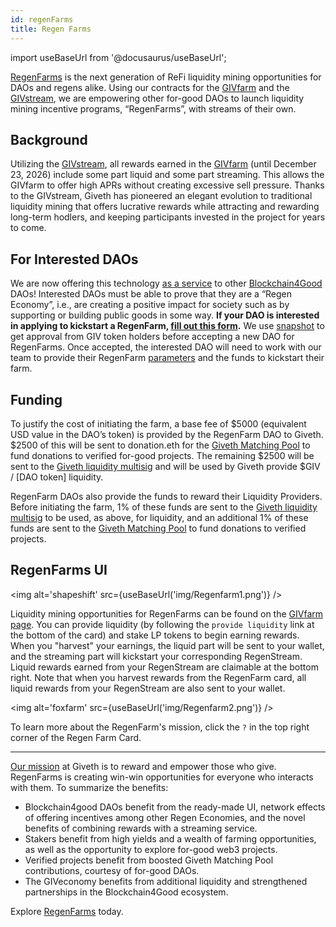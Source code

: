 ```yaml
---
id: regenFarms
title: Regen Farms
---
```

import useBaseUrl from '@docusaurus/useBaseUrl';


[RegenFarms](https://giveth.io/givfarm) is the next generation of ReFi liquidity mining opportunities for DAOs and regens alike. Using our contracts for the [GIVfarm](https://giveth.io/givfarm) and the [GIVstream](https://giveth.io/givstream), we are empowering other for-good DAOs to launch liquidity mining incentive programs, “RegenFarms”, with streams of their own.

## Background
Utilizing the [GIVstream](https://docs.giveth.io/giveconomy/givstream), all rewards earned in the [GIVfarm](https://giveth.io/givfarm) (until December 23, 2026) include some part liquid and some part streaming. This allows the GIVfarm to offer high APRs without creating excessive sell pressure. Thanks to the GIVstream, Giveth has pioneered an elegant evolution to traditional liquidity mining that offers lucrative rewards while attracting and rewarding long-term hodlers, and keeping participants invested in the project for years to come.

## For Interested DAOs
We are now offering this technology [as a service](https://forum.giveth.io/t/crazy-idea-stream-as-a-service-giviverse-multiverse-now-called-regenfarms/295) to other [Blockchain4Good](https://twitter.com/search?q=%23blockchain4good&src=typed_query) DAOs! Interested DAOs must be able to prove that they are a “Regen Economy”, i.e., are creating a positive impact for society such as by supporting or building public goods in some way. **If your DAO is interested in applying to kickstart a RegenFarm, [fill out this form](https://giveth.typeform.com/regenfarms).**
We use [snapshot](https://snapshot.org/#/giv.eth/) to get approval from GIV token holders before accepting a new DAO for RegenFarms. Once accepted, the interested DAO will need to work with our team to provide their RegenFarm [parameters](https://www.notion.so/giveth/Regen-Farm-Parameters-a5b474e75f334d03ad1c1c43f5d923d4) and the funds to kickstart their farm.

## Funding
To justify the cost of initiating the farm, a base fee of $5000 (equivalent USD value in the DAO’s token) is provided by the RegenFarm DAO to Giveth. $2500 of this will be sent to donation.eth for the [Giveth Matching Pool](https://giveth.io/project/donation-eth) to fund donations to verified for-good projects. The remaining $2500 will be sent to the [Giveth liquidity multisig](https://blockscout.com/xdai/mainnet/address/0xf924fF0f192f0c7c073161e0d62CE7635114e74f/transactions) and will be used by Giveth provide $GIV / [DAO token] liquidity.

RegenFarm DAOs also provide the funds to reward their Liquidity Providers. Before initiating the farm, 1% of these funds are sent to the [Giveth liquidity multisig](https://blockscout.com/xdai/mainnet/address/0xf924fF0f192f0c7c073161e0d62CE7635114e74f/transactions) to be used, as above, for liquidity, and an additional 1% of these funds are sent to the [Giveth Matching Pool](https://giveth.io/project/donation-eth) to fund donations to verified projects.

## RegenFarms UI

<img alt='shapeshift' src={useBaseUrl('img/Regenfarm1.png')} />

Liquidity mining opportunities for RegenFarms can be found on the [GIVfarm page](https://giveth.io/givfarm). You can provide liquidity (by following the `provide liquidity` link at the bottom of the card) and stake LP tokens to begin earning rewards. When you "harvest" your earnings, the liquid part will be sent to your wallet, and the streaming part will kickstart your corresponding RegenStream. Liquid rewards earned from your RegenStream are claimable at the bottom right. Note that when you harvest rewards from the RegenFarm card, all liquid rewards from your RegenStream are also sent to your wallet.

<img alt='foxfarm' src={useBaseUrl('img/Regenfarm2.png')} />

To learn more about the RegenFarm's mission, click the `?` in the top right corner of the Regen Farm Card.

---

[Our mission](https://docs.giveth.io/whatisgiveth/) at Giveth is to reward and empower those who give. RegenFarms is creating win-win opportunities for everyone who interacts with them. To summarize the benefits:

- Blockchain4good DAOs benefit from the ready-made UI, network effects of offering incentives among other Regen Economies, and the novel benefits of combining rewards with a streaming service.
- Stakers benefit from high yields and a wealth of farming opportunities, as well as the opportunity to explore for-good web3 projects.
- Verified projects benefit from boosted Giveth Matching Pool contributions, courtesy of for-good DAOs.
- The GIVeconomy benefits from additional liquidity and strengthened partnerships in the Blockchain4Good ecosystem.

Explore [RegenFarms](https://giveth.io/givfarm) today.
